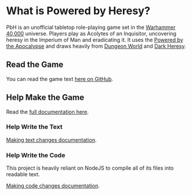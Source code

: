 # What is Powered by Heresy?
PbH is an unofficial tabletop role-playing game set in the [Warhammer 40,000](https://en.wikipedia.org/wiki/Warhammer_40,000) universe. Players play as Acolytes of an Inquisitor, uncovering heresy in the Imperium of Man and eradicating it. It uses the [Powered by the Apocalypse](https://en.wikipedia.org/wiki/Powered_by_the_Apocalypse) and draws heavily from [Dungeon World](http://dungeon-world.com) and [Dark Heresy](https://en.wikipedia.org/wiki/Dark_Heresy_(role-playing_game)).

## Read the Game
You can read the game text [here on GitHub](https://github.com/Vindexus/PoweredByHeresy/tree/master/game/github).

## Help Make the Game
Read the [full documentation here](https://vindexus.github.io/PoweredByHeresy/).

### Help Write the Text
[Making text changes documentation](https://vindexus.github.io/PoweredByHeresy/#making-small-changes).

### Help Write the Code
This project is heavily reliant on NodeJS to compile all of its files into readable text. 

[Making code changes documentation](https://vindexus.github.io/PoweredByHeresy/#making-code-changes).
